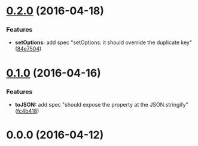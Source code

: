 <a name="0.2.0"></a>
# [0.2.0](https://github.com/itakojs/itako-token/compare/v0.1.0...v0.2.0) (2016-04-18)


### Features

* **setOptions:** add spec "setOptions: it should override the duplicate key" ([84e7504](https://github.com/itakojs/itako-token/commit/84e7504))



<a name="0.1.0"></a>
# [0.1.0](https://github.com/itakojs/itako-token/compare/v0.0.0...v0.1.0) (2016-04-16)


### Features

* **toJSON:** add spec "should expose the property at the JSON.stringify" ([fc4b418](https://github.com/itakojs/itako-token/commit/fc4b418))



<a name="0.0.0"></a>
# 0.0.0 (2016-04-12)




